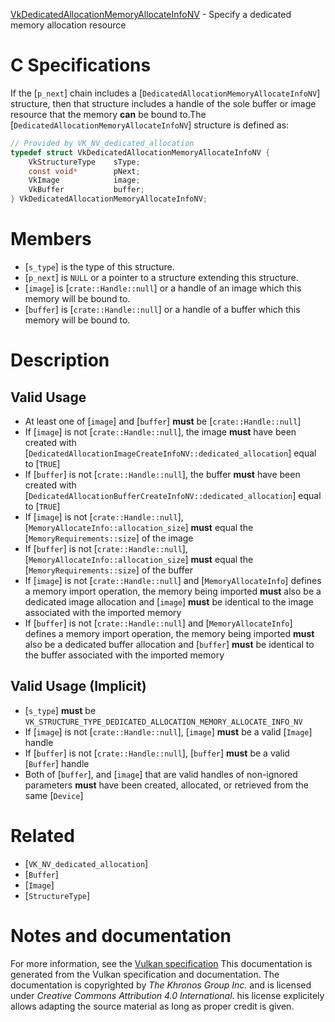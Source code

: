 [VkDedicatedAllocationMemoryAllocateInfoNV](https://www.khronos.org/registry/vulkan/specs/1.3-extensions/man/html/VkDedicatedAllocationMemoryAllocateInfoNV.html) - Specify a dedicated memory allocation resource

# C Specifications
If the [`p_next`] chain includes a
[`DedicatedAllocationMemoryAllocateInfoNV`] structure, then that
structure includes a handle of the sole buffer or image resource that the
memory  **can**  be bound to.The [`DedicatedAllocationMemoryAllocateInfoNV`] structure is defined as:
```c
// Provided by VK_NV_dedicated_allocation
typedef struct VkDedicatedAllocationMemoryAllocateInfoNV {
    VkStructureType    sType;
    const void*        pNext;
    VkImage            image;
    VkBuffer           buffer;
} VkDedicatedAllocationMemoryAllocateInfoNV;
```

# Members
- [`s_type`] is the type of this structure.
- [`p_next`] is `NULL` or a pointer to a structure extending this structure.
- [`image`] is [`crate::Handle::null`] or a handle of an image which this memory will be bound to.
- [`buffer`] is [`crate::Handle::null`] or a handle of a buffer which this memory will be bound to.

# Description
## Valid Usage
-    At least one of [`image`] and [`buffer`] **must**  be [`crate::Handle::null`]
-    If [`image`] is not [`crate::Handle::null`], the image  **must**  have been created with [`DedicatedAllocationImageCreateInfoNV::dedicated_allocation`] equal to [`TRUE`]
-    If [`buffer`] is not [`crate::Handle::null`], the buffer  **must**  have been created with [`DedicatedAllocationBufferCreateInfoNV::dedicated_allocation`] equal to [`TRUE`]
-    If [`image`] is not [`crate::Handle::null`], [`MemoryAllocateInfo::allocation_size`] **must**  equal the [`MemoryRequirements::size`] of the image
-    If [`buffer`] is not [`crate::Handle::null`], [`MemoryAllocateInfo::allocation_size`] **must**  equal the [`MemoryRequirements::size`] of the buffer
-    If [`image`] is not [`crate::Handle::null`] and [`MemoryAllocateInfo`] defines a memory import operation, the memory being imported  **must**  also be a dedicated image allocation and [`image`] **must**  be identical to the image associated with the imported memory
-    If [`buffer`] is not [`crate::Handle::null`] and [`MemoryAllocateInfo`] defines a memory import operation, the memory being imported  **must**  also be a dedicated buffer allocation and [`buffer`] **must**  be identical to the buffer associated with the imported memory

## Valid Usage (Implicit)
-  [`s_type`] **must**  be `VK_STRUCTURE_TYPE_DEDICATED_ALLOCATION_MEMORY_ALLOCATE_INFO_NV`
-    If [`image`] is not [`crate::Handle::null`], [`image`] **must**  be a valid [`Image`] handle
-    If [`buffer`] is not [`crate::Handle::null`], [`buffer`] **must**  be a valid [`Buffer`] handle
-    Both of [`buffer`], and [`image`] that are valid handles of non-ignored parameters  **must**  have been created, allocated, or retrieved from the same [`Device`]

# Related
- [`VK_NV_dedicated_allocation`]
- [`Buffer`]
- [`Image`]
- [`StructureType`]

# Notes and documentation
For more information, see the [Vulkan specification](https://www.khronos.org/registry/vulkan/specs/1.3-extensions/html/vkspec.html)
This documentation is generated from the Vulkan specification and documentation.
The documentation is copyrighted by *The Khronos Group Inc.* and is licensed under *Creative Commons Attribution 4.0 International*.
his license explicitely allows adapting the source material as long as proper credit is given.
        